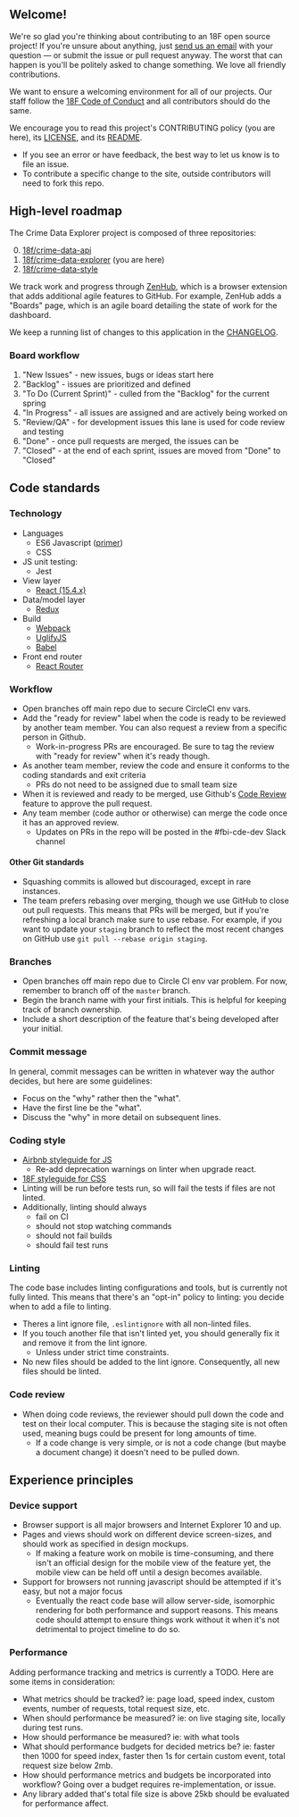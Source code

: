 ## Welcome!

We're so glad you're thinking about contributing to an 18F open source project! If you're unsure about anything, just [send us an email](mailto:18f@gsa.gov) with your question — or submit the issue or pull request anyway. The worst that can happen is you'll be politely asked to change something. We love all friendly contributions.

We want to ensure a welcoming environment for all of our projects. Our staff follow the [18F Code of Conduct](https://github.com/18F/code-of-conduct/blob/master/code-of-conduct.md) and all contributors should do the same.

We encourage you to read this project's CONTRIBUTING policy (you are here), its [LICENSE](LICENSE.md), and its [README](README.md).

* If you see an error or have feedback, the best way to let us know is to file an issue.
* To contribute a specific change to the site, outside contributors will need to fork this repo.

## High-level roadmap
The Crime Data Explorer project is composed of three repositories:

0. [18f/crime-data-api](/18f/crime-data-api)
1. [18f/crime-data-explorer](/18f/crime-data-explorer) (you are here)
2. [18f/crime-data-style](/18f/crime-data-style)

We track work and progress through [ZenHub](https://www.zenhub.io/), which is a browser extension that adds additional agile features to GitHub. For example, ZenHub adds a "Boards" page, which is an agile board detailing the state of work for the dashboard.

We keep a running list of changes to this application in the [CHANGELOG](CHANGELOG.md).

### Board workflow

1. "New Issues" - new issues, bugs or ideas start here
2. "Backlog"  - issues are prioritized and defined
3. "To Do (Current Sprint)" - culled from the "Backlog" for the current spring
4. "In Progress" - all issues are assigned and are actively being worked on
5. "Review/QA" - for development issues this lane is used for code review and testing
6. "Done" - once pull requests are merged, the issues can be
7. "Closed" - at the end of each sprint, issues are moved from "Done" to "Closed"

## Code standards

### Technology
- Languages
  - ES6 Javascript ([primer](http://webapplog.com/es6/))
  - CSS
- JS unit testing:
  - Jest
- View layer
  - [React (15.4.x)](https://facebook.github.io/react/docs/getting-started.html)
- Data/model layer
  - [Redux](http://redux.js.org/)
- Build
  - [Webpack](http://webpack.github.io/docs/)
  - [UglifyJS](https://github.com/mishoo/UglifyJS)
  - [Babel](https://babeljs.io/docs/setup/)
- Front end router
  - [React Router](https://github.com/ReactTraining/react-router/tree/v3/docs)

### Workflow
- Open branches off main repo due to secure CircleCI env vars.
- Add the "ready for review" label when the code is ready to be reviewed by another team member. You can also request a review from a specific person in Github.
  - Work-in-progress PRs are encouraged. Be sure to tag the review with "ready for review" when it's ready though.
- As another team member, review the code and ensure it conforms to the coding standards and exit criteria
  - PRs do not need to be assigned due to small team size
- When it is reviewed and ready to be merged, use Github's [Code
  Review](https://help.github.com/articles/approving-a-pull-request-with-required-reviews/)
  feature to approve the pull request.
- Any team member (code author or otherwise) can merge the code once it has an
  approved review.
  - Updates on PRs in the repo will be posted in the #fbi-cde-dev Slack channel

#### Other Git standards
- Squashing commits is allowed but discouraged, except in rare instances.
- The team prefers rebasing over merging, though we use GitHub to close out pull requests. This means that PRs will be merged, but if you're refreshing a local branch make sure to use rebase. For example, if you want to update your `staging` branch to reflect the most recent changes on GitHub use `git pull --rebase origin staging`.

### Branches
- Open branches off main repo due to Circle CI env var problem. For now, remember to branch off of the `master` branch.
- Begin the branch name with your first initials. This is helpful for keeping track of branch ownership.
- Include a short description of the feature that's being developed after your initial.

### Commit message
In general, commit messages can be written in whatever way the author decides, but here are some guidelines:
- Focus on the "why" rather then the "what".
- Have the first line be the "what".
- Discuss the "why" in more detail on subsequent lines.

### Coding style
- [Airbnb styleguide for JS](https://github.com/airbnb/javascript)
  - Re-add deprecation warnings on linter when upgrade react.
- [18F styleguide for CSS](https://pages.18f.gov/frontend/css-coding-styleguide/)
- Linting will be run before tests run, so will fail the tests if files are not linted.
- Additionally, linting should always
  - fail on CI
  - should not stop watching commands
  - should not fail builds
  - should fail test runs

### Linting
The code base includes linting configurations and tools, but is currently not fully linted. This means that there's an "opt-in" policy to linting: you decide when to add a file to linting.
- Theres a lint ignore file, `.eslintignore` with all non-linted files.
- If you touch another file that isn't linted yet, you should generally fix it and remove it from the lint ignore.
  - Unless under strict time constraints.
- No new files should be added to the lint ignore. Consequently, all new files should be linted.

### Code review
- When doing code reviews, the reviewer should pull down the code and test on their local computer. This is because the staging site is not often used, meaning bugs could be present for long amounts of time.
  - If a code change is very simple, or is not a code change (but maybe a document change) it doesn't need to be pulled down.

## Experience principles

### Device support
- Browser support is all major browsers and Internet Explorer 10 and up.
- Pages and views should work on different device screen-sizes, and should work as specified in design mockups.
  - If making a feature work on mobile is time-consuming, and there isn't an official design for the mobile view of the feature yet, the mobile view can be held off until a design becomes available.
- Support for browsers not running javascript should be attempted if it's easy, but not a major focus
  - Eventually the react code base will allow server-side, isomorphic rendering
    for both performance and support reasons. This means code should attempt to
    ensure things work without it when it's not detrimental to project timeline
    to do so.

### Performance
Adding performance tracking and metrics is currently a TODO. Here are some items in consideration:

- What metrics should be tracked? ie: page load, speed index, custom events, number of requests, total request size, etc.
- When should performance be measured? ie: on live staging site, locally during test runs.
- How should performance be measured? ie: with what tools
- What should performance budgets for decided metrics be? ie: faster then 1000 for speed index, faster then 1s for certain custom event, total request size below 2mb.
- How should performance metrics and budgets be incorporated into workflow? Going over a budget requires re-implementation, or issue.
- Any library added that's total file size is above 25kb should be evaluated for performance affect.
